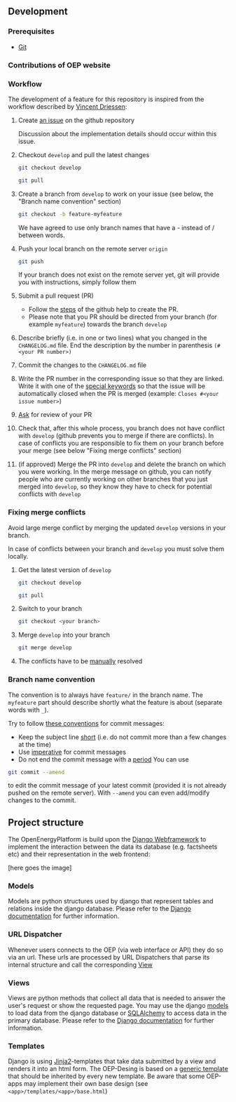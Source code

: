 <!--
SPDX-FileCopyrightText: 2025 Bachibouzouk <pierre-francois.duc@rl-institute.de>
SPDX-FileCopyrightText: 2025 Christian Winger <c@wingechr.de>
SPDX-FileCopyrightText: 2025 Jonas Huber <38939526+Jonas Huber@users.noreply.github.com>
SPDX-FileCopyrightText: 2025 Jonas Huber <jonas.huber@rl-institut.de>
SPDX-FileCopyrightText: 2025 Christian Winger <Christian Winger@oeko.de>

SPDX-License-Identifier: CC0-1.0
-->

## Development

### Prerequisites

- [Git](https://git-scm.com/)

### Contributions of OEP website

### Workflow

The development of a feature for this repository is inspired from the workflow described
by [Vincent Driessen](https://nvie.com/posts/a-successful-git-branching-model/):

1. Create [an issue](https://help.github.com/en/articles/creating-an-issue) on the github repository

   Discussion about the implementation details should occur within this issue.

2. Checkout `develop` and pull the latest changes

   ```bash
   git checkout develop
   ```

   ```bash
   git pull
   ```

3. Create a branch from `develop` to work on your issue (see below, the "Branch name convention" section)

   ```bash
   git checkout -b feature-myfeature
   ```

   We have agreed to use only branch names that have a - instead of / between words.

4. Push your local branch on the remote server `origin`

   ```bash
   git push
   ```

   If your branch does not exist on the remote server yet, git will provide you with instructions, simply follow them

5. Submit a pull request (PR)
   - Follow the [steps](https://help.github.com/en/articles/creating-a-pull-request) of the github help to create the PR.
   - Please note that you PR should be directed from your branch (for example `myfeature`) towards the branch `develop`
6. Describe briefly (i.e. in one or two lines) what you changed in the `CHANGELOG.md` file. End the description by the number in parenthesis `(#<your PR number>)`
7. Commit the changes to the `CHANGELOG.md` file
8. Write the PR number in the corresponding issue so that they are linked. Write it with one of the [special keywords](https://help.github.com/en/github/managing-your-work-on-github/closing-issues-using-keywords) so that the issue will be automatically closed when the PR is merged (example: `Closes #<your issue number>`)
9. [Ask](https://help.github.com/en/github/managing-your-work-on-github/assigning-issues-and-pull-requests-to-other-github-users) for review of your PR

10. Check that, after this whole process, you branch does not have conflict with `develop` (github prevents you to merge if there are conflicts). In case of conflicts you are responsible to fix them on your branch before your merge (see below "Fixing merge conflicts" section)

11. (if approved) Merge the PR into `develop` and delete the branch on which you were working. In the merge message on github, you can notify people who are currently working on other branches that you just merged into `develop`, so they know they have to check for potential conflicts with `develop`

### Fixing merge conflicts

Avoid large merge conflict by merging the updated `develop` versions in your branch.

In case of conflicts between your branch and `develop` you must solve them locally.

1. Get the latest version of `develop`

   ```bash
   git checkout develop
   ```

   ```bash
   git pull
   ```

2. Switch to your branch

   ```bash
   git checkout <your branch>
   ```

3. Merge `develop` into your branch

   ```bash
   git merge develop
   ```

4. The conflicts have to be [manually](https://help.github.com/en/github/collaborating-with-issues-and-pull-requests/resolving-a-merge-conflict-using-the-command-line) resolved

### Branch name convention

The convention is to always have `feature/` in the branch name. The `myfeature` part should describe shortly what the feature is about (separate words with `_`).

Try to follow [these conventions](https://chris.beams.io/posts/git-commit) for commit messages:

- Keep the subject line [short](https://chris.beams.io/posts/git-commit/#limit-50) (i.e. do not commit more than a few changes at the time)
- Use [imperative](https://chris.beams.io/posts/git-commit/#imperative) for commit messages
- Do not end the commit message with a [period](https://chris.beams.io/posts/git-commit/#end)
  You can use

```bash
git commit --amend
```

to edit the commit message of your latest commit (provided it is not already pushed on the remote server).
With `--amend` you can even add/modify changes to the commit.

## Project structure

The OpenEnergyPlatform is build upon the [Django Webframework](https://www.djangoproject.com) to implement the interaction between the data its database
(e.g. factsheets etc) and their representation in the web frontend:

[here goes the image]

### Models

Models are python structures used by django that represent tables and relations inside the django database. Please refer to the [Django documentation](https://docs.djangoproject.com/en/1.11/topics/db/models/) for further information.

### URL Dispatcher

Whenever users connects to the OEP (via web interface or API) they do so via an url. These urls are processed by URL Dispatchers that parse its internal structure and call the corresponding [View](Views)

### Views

Views are python methods that collect all data that is needed to answer the user's request or show the requested page. You may use the django [models](Models) to load data from the django database or [SQLAlchemy](https://www.sqlalchemy.org) to access data in the primary database. Please refer to the [Django documentation](https://docs.djangoproject.com/en/1.11/topics/http/views/) for further information.

### Templates

Django is using [Jinja2](https://jinja.palletsprojects.com/en/2.10.x/)-templates that take data submitted by a view and renders it into an html form. The OEP-Desing is based on a [generic template](https://github.com/OpenEnergyPlatform/oeplatform/blob/develop/base/templates/base/base.html) that should be inherited by every new template. Be aware that some OEP-apps may implement their own base design (see `<app>/templates/<app>/base.html`)
